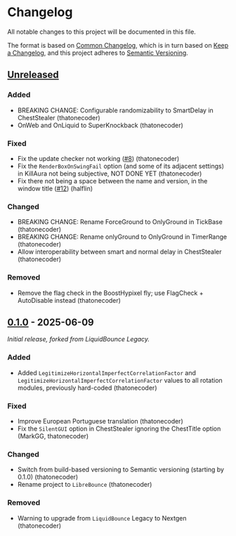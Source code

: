 # Changelog

All notable changes to this project will be documented in this file.

The format is based on [Common Changelog](https://common-changelog.org), which is in turn based on [Keep a Changelog](https://keepachangelog.com/en/1.1.0/), and this project adheres to [Semantic Versioning](https://semver.org/spec/v2.0.0.html).

## [Unreleased]

### Added

- BREAKING CHANGE: Configurable randomizability to SmartDelay in ChestStealer (thatonecoder)
- OnWeb and OnLiquid to SuperKnockback (thatonecoder)

### Fixed

- Fix the update checker not working ([#8](https://github.com/LibreBounce/LibreBounce/pull/8)) (thatonecoder)
- Fix the `RenderBoxOnSwingFail` option (and some of its adjacent settings) in KillAura not being subjective, NOT DONE YET (thatonecoder)
- Fix there not being a space between the name and version, in the window title ([#12](https://github.com/LibreBounce/LibreBounce/pull/12)) (halflin)

### Changed

- BREAKING CHANGE: Rename ForceGround to OnlyGround in TickBase (thatonecoder)
- BREAKING CHANGE: Rename onlyGround to OnlyGround in TimerRange (thatonecoder)
- Allow interoperability between smart and normal delay in ChestStealer (thatonecoder)

### Removed

- Remove the flag check in the BoostHypixel fly; use FlagCheck + AutoDisable instead (thatonecoder)

## [0.1.0] - 2025-06-09

_Initial release, forked from LiquidBounce Legacy._

### Added

- Added `LegitimizeHorizontalImperfectCorrelationFactor` and `LegitimizeHorizontalImperfectCorrelationFactor` values to all rotation modules, previously hard-coded (thatonecoder)

### Fixed

- Improve European Portuguese translation (thatonecoder)
- Fix the `SilentGUI` option in ChestStealer ignoring the ChestTitle option (MarkGG, thatonecoder)

### Changed

- Switch from build-based versioning to Semantic versioning (starting by 0.1.0) (thatonecoder)
- Rename project to `LibreBounce` (thatonecoder)

### Removed

- Warning to upgrade from `LiquidBounce` Legacy to Nextgen (thatonecoder)

[unreleased]: https://github.com/LibreBounce/LibreBounce/compare/v0.1.0...HEAD
[0.1.0]: https://github.com/LibreBounce/LibreBounce/releases/tag/v0.1.0
